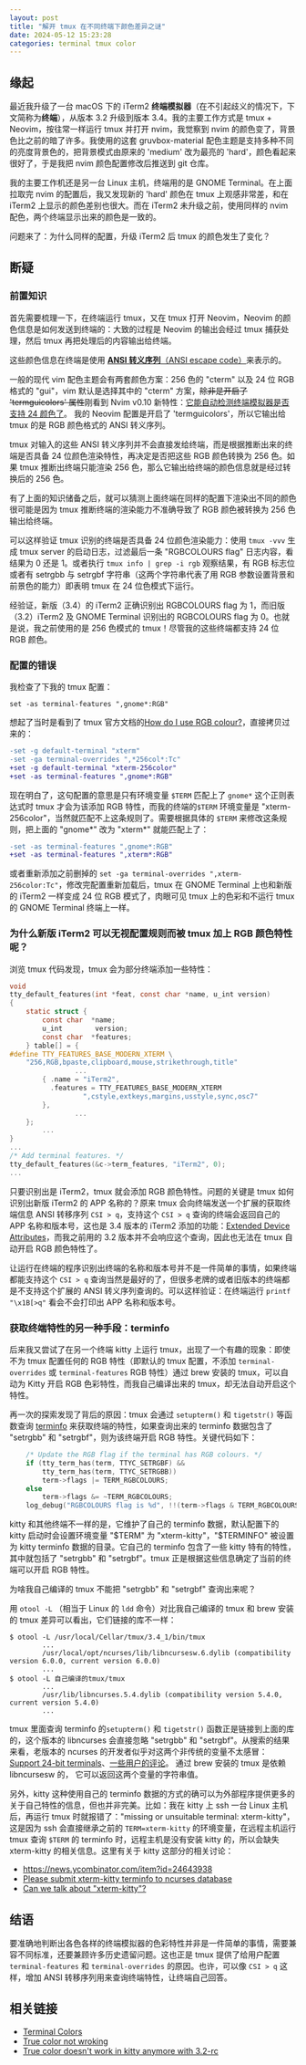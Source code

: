 ```yaml
---
layout: post
title: "解开 tmux 在不同终端下颜色差异之谜"
date: 2024-05-12 15:23:28
categories: terminal tmux color
---
```


## 缘起

最近我升级了一台 macOS 下的 iTerm2 **终端模拟器**（在不引起歧义的情况下，下文简称为**终端**），从版本 3.2 升级到版本 3.4。我的主要工作方式是 tmux + Neovim，按往常一样运行 tmux 并打开 nvim，我觉察到 nvim 的颜色变了，背景色比之前的暗了许多。我使用的这套 gruvbox-material 配色主题是支持多种不同的亮度背景色的，把背景模式由原来的 'medium' 改为最亮的 'hard'，颜色看起来很好了，于是我把 nvim 颜色配置修改后推送到 git 仓库。

我的主要工作机还是另一台 Linux 主机，终端用的是 GNOME Terminal。在上面拉取完 nvim 的配置后，我又发现新的 'hard' 颜色在 tmux 上观感非常差，和在 iTerm2 上显示的颜色差别也很大。而在 iTerm2 未升级之前，使用同样的 nvim 配色，两个终端显示出来的颜色是一致的。

问题来了：为什么同样的配置，升级 iTerm2 后 tmux 的颜色发生了变化？

## 断疑

### 前置知识

首先需要梳理一下，在终端运行 tmux，又在 tmux 打开 Neovim，Neovim 的颜色信息是如何发送到终端的：大致的过程是 Neovim 的输出会经过 tmux 捕获处理，然后 tmux 再把处理后的内容输出给终端。

这些颜色信息在终端是使用 [**ANSI 转义序列**（ANSI escape code）](https://en.wikipedia.org/wiki/ANSI_escape_code)来表示的。

一般的现代 vim 配色主题会有两套颜色方案：256 色的 "cterm" 以及 24 位 RGB 格式的 "gui"，vim 默认是选择其中的 "cterm" 方案，~~除非是开启了 'termguicolors' 属性~~刚看到 Nvim v0.10 新特性：[它能自动检测终端模拟器是否支持 24 颜色了](https://gpanders.com/blog/whats-new-in-neovim-0.10/#automatic-truecolor-detection)。
我的 Neovim 配置是开启了 'termguicolors'，所以它输出给 tmux 的是 RGB 颜色格式的 ANSI 转义序列。

tmux 对输入的这些 ANSI 转义序列并不会直接发给终端，而是根据推断出来的终端是否具备 24 位颜色渲染特性，再决定是否把这些 RGB 颜色转换为 256 色。如果 tmux 推断出终端只能渲染 256 色，那么它输出给终端的颜色信息就是经过转换后的 256 色。

有了上面的知识储备之后，就可以猜测上面终端在同样的配置下渲染出不同的颜色很可能是因为 tmux 推断终端的渲染能力不准确导致了 RGB 颜色被转换为 256 色输出给终端。

可以这样验证 tmux 识别的终端是否具备 24 位颜色渲染能力：使用 `tmux -vvv` 生成 tmux server 的启动日志，过滤最后一条 "RGBCOLOURS flag" 日志内容，看结果为 0 还是 1。或者执行 `tmux info | grep -i rgb` 观察结果，有 RGB 标志位或者有 setrgbb 与 setrgbf 字符串（这两个字符串代表了用 RGB 参数设置背景和前景色的能力）即表明 tmux 在 24 位色模式下运行。

经验证，新版（3.4）的 iTerm2 正确识别出 RGBCOLOURS flag 为 1，而旧版（3.2）iTerm2 及 GNOME Terminal 识别出的 RGBCOLOURS flag 为 0。也就是说，我之前使用的是 256 色模式的 tmux！尽管我的这些终端都支持 24 位 RGB 颜色。

### 配置的错误

我检查了下我的 tmux 配置：

```
set -as terminal-features ",gnome*:RGB"
```

想起了当时是看到了 tmux 官方文档的[How do I use RGB colour?](https://github.com/tmux/tmux/wiki/FAQ#how-do-i-use-rgb-colour)，直接拷贝过来的：

```diff
-set -g default-terminal "xterm"
-set -ga terminal-overrides ",*256col*:Tc"
+set -g default-terminal "xterm-256color"
+set -as terminal-features ",gnome*:RGB"
```

现在明白了，这句配置的意思是只有环境变量 `$TERM` 匹配上了 `gnome*` 这个正则表达式时 tmux 才会为该添加 RGB 特性，而我的终端的`$TERM` 环境变量是 "xterm-256color"，当然就匹配不上这条规则了。需要根据具体的 `$TERM` 来修改这条规则，把上面的 "gnome*" 改为 "xterm*" 就能匹配上了：

```diff
-set -as terminal-features ",gnome*:RGB"
+set -as terminal-features ",xterm*:RGB"
```

或者重新添加之前删掉的 `set -ga terminal-overrides ",xterm-256color:Tc"`，修改完配置重新加载后，tmux 在 GNOME Terminal 上也和新版的 iTerm2 一样变成 24 位 RGB 模式了，肉眼可见 tmux 上的色彩和不运行 tmux 的 GNOME Terminal 终端上一样。

### 为什么新版 iTerm2 可以无视配置规则而被 tmux 加上 RGB 颜色特性呢？

浏览 tmux 代码发现，tmux 会为部分终端添加一些特性：

```c
void
tty_default_features(int *feat, const char *name, u_int version)
{
	static struct {
		const char	*name;
		u_int		 version;
		const char	*features;
	} table[] = {
#define TTY_FEATURES_BASE_MODERN_XTERM \
	"256,RGB,bpaste,clipboard,mouse,strikethrough,title"
                ...
		{ .name = "iTerm2",
		  .features = TTY_FEATURES_BASE_MODERN_XTERM
			      ",cstyle,extkeys,margins,usstyle,sync,osc7"
		},
                ...
	};
        ...
}
...
/* Add terminal features. */
tty_default_features(&c->term_features, "iTerm2", 0);
...
```

只要识别出是 iTerm2，tmux 就会添加 RGB 颜色特性。问题的关键是 tmux 如何识别出新版 iTerm2 的 APP 名称的？原来 tmux 会向终端发送一个扩展的获取终端信息 ANSI 转移序列 `CSI > q`，支持这个 `CSI > q` 查询的终端会返回自己的 APP 名称和版本号，这也是 3.4 版本的 iTerm2 添加的功能：[Extended Device Attributes](https://iterm2.com/documentation-escape-codes.html)，而我之前用的 3.2 版本并不会响应这个查询，因此也无法在 tmux 自动开启 RGB 颜色特性了。

让运行在终端的程序识别出终端的名称和版本号并不是一件简单的事情，如果终端都能支持这个 `CSI > q` 查询当然是最好的了，但很多老牌的或者旧版本的终端都是不支持这个扩展的 ANSI 转义序列查询的。可以这样验证：在终端运行 `printf "\x1B[>q"` 看会不会打印出 APP 名称和版本号。

### 获取终端特性的另一种手段：terminfo

后来我又尝试了在另一个终端 kitty 上运行 tmux，出现了一个有趣的现象：即使不为 tmux 配置任何的 RGB 特性（即默认的 tmux 配置，不添加 `terminal-overrides` 或 `terminal-features` RGB 特性）通过 brew 安装的 tmux，可以自动为 Kitty 开启 RGB 色彩特性，而我自己编译出来的 tmux，却无法自动开启这个特性。

再一次的探索发现了背后的原因：tmux 会通过 `setupterm()` 和 `tigetstr()` 等函数查询 [terminfo](https://linux.die.net/man/5/terminfo) 来获取终端的特性，如果查询出来的 terminfo 数据包含了 "setrgbb" 和 "setrgbf"，则为该终端开启 RGB 特性。关键代码如下：

```c
	/* Update the RGB flag if the terminal has RGB colours. */
	if (tty_term_has(term, TTYC_SETRGBF) &&
	    tty_term_has(term, TTYC_SETRGBB))
		term->flags |= TERM_RGBCOLOURS;
	else
		term->flags &= ~TERM_RGBCOLOURS;
	log_debug("RGBCOLOURS flag is %d", !!(term->flags & TERM_RGBCOLOURS));
```

kitty 和其他终端不一样的是，它维护了自己的 terminfo 数据，默认配置下的 kitty 启动时会设置环境变量 "$TERM" 为 "xterm-kitty"，"$TERMINFO" 被设置为 kitty terminfo 数据的目录。它自己的 terminfo 包含了一些 kitty 特有的特性，其中就包括了 "setrgbb" 和 "setrgbf"。tmux 正是根据这些信息确定了当前的终端可以开启 RGB 特性。

为啥我自己编译的 tmux 不能把 "setrgbb" 和 "setrgbf" 查询出来呢？

用 `otool -L` （相当于 Linux 的 `ldd` 命令）对比我自己编译的 tmux 和 brew 安装的 tmux 差异可以看出，它们链接的库不一样：

```
$ otool -L /usr/local/Cellar/tmux/3.4_1/bin/tmux
        ...
        /usr/local/opt/ncurses/lib/libncursesw.6.dylib (compatibility version 6.0.0, current version 6.0.0)
        ...
$ otool -L 自己编译的tmux/tmux
        ...
        /usr/lib/libncurses.5.4.dylib (compatibility version 5.4.0, current version 5.4.0)
        ...
```

tmux 里面查询 terminfo 的`setupterm()` 和 `tigetstr()` 函数正是链接到上面的库的，这个版本的 libncurses 会直接忽略 "setrgbb" 和 "setrgbf"。从搜索的结果来看，老版本的 ncurses 的开发者似乎对这两个非传统的变量不太感冒：[Support 24-bit terminals](https://lists.gnu.org/archive/html/bug-ncurses/2016-08/msg00035.html)、[一些用户的评论](https://gist.github.com/XVilka/8346728?permalink_comment_id=2255317#gistcomment-2255317)。
通过 brew 安装的 tmux 是依赖 libncursesw 的， 它可以返回这两个变量的字符串值。

另外，kitty 这种使用自己的 terminfo 数据的方式的确可以为外部程序提供更多的关于自己特性的信息，但也并非完美。比如：我在 kitty 上 ssh 一台 Linux 主机后，再运行 tmux 时就报错了："missing or unsuitable terminal: xterm-kitty"，这是因为 ssh 会直接继承之前的 `TERM=xterm-kitty` 的环境变量，在远程主机运行 tmux 查询 `$TERM` 的 terminfo 时，远程主机是没有安装 kitty 的，所以会缺失 xterm-kitty 的相关信息。这里有关于 kitty 这部分的相关讨论：

- <https://news.ycombinator.com/item?id=24643938>
- [Please submit xterm-kitty terminfo to ncurses database](https://github.com/kovidgoyal/kitty/issues/879)
- [Can we talk about "xterm-kitty"?](https://github.com/kovidgoyal/kitty/discussions/3873)

## 结语

要准确地判断出各色各样的终端模拟器的色彩特性并非是一件简单的事情，需要兼容不同标准，还要兼顾许多历史遗留问题。这也正是 tmux 提供了给用户配置 `terminal-features` 和 `terminal-overrides` 的原因。也许，可以像 `CSI > q` 这样，增加 ANSI 转移序列用来查询终端特性，让终端自己回答。

## 相关链接

- [Terminal Colors](https://github.com/termstandard/colors?tab=readme-ov-file)
- [True color not wroking](https://github.com/tmux/tmux/issues/2783)
- [True color doesn't work in kitty anymore with 3.2-rc](https://github.com/tmux/tmux/issues/2418)

